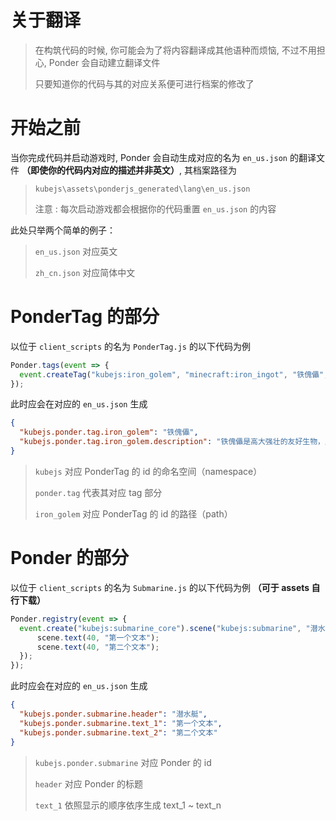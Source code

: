 # 关于翻译

> 在构筑代码的时候, 你可能会为了将内容翻译成其他语种而烦恼, 不过不用担心, Ponder 会自动建立翻译文件
>
> 只要知道你的代码与其的对应关系便可进行档案的修改了

# 开始之前

当你完成代码并启动游戏时, Ponder 会自动生成对应的名为 `en_us.json` 的翻译文件 **（即使你的代码内对应的描述并非英文）**, 其档案路径为

> `kubejs\assets\ponderjs_generated\lang\en_us.json`
>
> 注意 : 每次启动游戏都会根据你的代码重置 `en_us.json` 的内容

此处只举两个简单的例子：

> `en_us.json` 对应英文
>
> `zh_cn.json` 对应简体中文

# PonderTag 的部分

以位于 `client_scripts` 的名为 `PonderTag.js` 的以下代码为例

```js
Ponder.tags(event => {
  event.createTag("kubejs:iron_golem", "minecraft:iron_ingot", "铁傀儡", "铁傀儡是高大强壮的友好生物，用于保护玩家和村民。");
});
```

此时应会在对应的 `en_us.json` 生成

```json
{
  "kubejs.ponder.tag.iron_golem": "铁傀儡",
  "kubejs.ponder.tag.iron_golem.description": "铁傀儡是高大强壮的友好生物，用于保护玩家和村民。"
}
```

> `kubejs` 对应 PonderTag 的 id 的命名空间（namespace）
>
> `ponder.tag` 代表其对应 tag 部分
>
> `iron_golem` 对应 PonderTag 的 id 的路径（path）

# Ponder 的部分

以位于 `client_scripts` 的名为 `Submarine.js` 的以下代码为例 **（可于 assets 自行下载）**

```js
Ponder.registry(event => {
  event.create("kubejs:submarine_core").scene("kubejs:submarine", "潜水艇", "kubejs:submarine", (scene, utils) => {
      scene.text(40, "第一个文本");
      scene.text(40, "第二个文本");
  });
});
```

此时应会在对应的 `en_us.json` 生成

```json
{
  "kubejs.ponder.submarine.header": "潜水艇",
  "kubejs.ponder.submarine.text_1": "第一个文本",
  "kubejs.ponder.submarine.text_2": "第二个文本"
}
```

> `kubejs.ponder.submarine` 对应 Ponder 的 id
>
> `header` 对应 Ponder 的标题
>
> `text_1` 依照显示的顺序依序生成 text_1 ~ text_n
